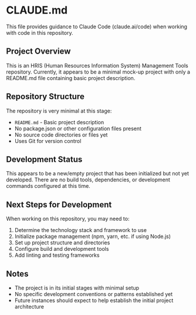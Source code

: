 # CLAUDE.md

This file provides guidance to Claude Code (claude.ai/code) when working with code in this repository.

## Project Overview

This is an HRIS (Human Resources Information System) Management Tools repository. Currently, it appears to be a minimal mock-up project with only a README.md file containing basic project description.

## Repository Structure

The repository is very minimal at this stage:
- `README.md` - Basic project description
- No package.json or other configuration files present
- No source code directories or files yet
- Uses Git for version control

## Development Status

This appears to be a new/empty project that has been initialized but not yet developed. There are no build tools, dependencies, or development commands configured at this time.

## Next Steps for Development

When working on this repository, you may need to:
1. Determine the technology stack and framework to use
2. Initialize package management (npm, yarn, etc. if using Node.js)
3. Set up project structure and directories
4. Configure build and development tools
5. Add linting and testing frameworks

## Notes

- The project is in its initial stages with minimal setup
- No specific development conventions or patterns established yet
- Future instances should expect to help establish the initial project architecture